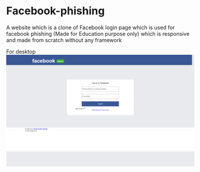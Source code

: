 # Facebook-phishing
A website which is a clone of Facebook login page which is used for facebook phishing (Made for Education purpose only) which is responsive and made from scratch without any framework

For desktop
![Alt text](https://github.com/Beingyourself-shrey/Facebook-phishing/blob/master/For%20desktop.png)
